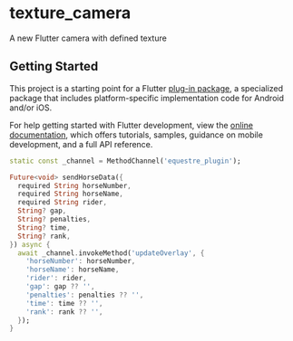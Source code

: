 # texture_camera

A new Flutter camera with defined texture

## Getting Started

This project is a starting point for a Flutter
[plug-in package](https://flutter.dev/to/develop-plugins),
a specialized package that includes platform-specific implementation code for
Android and/or iOS.

For help getting started with Flutter development, view the
[online documentation](https://docs.flutter.dev), which offers tutorials,
samples, guidance on mobile development, and a full API reference.

```dart
static const _channel = MethodChannel('equestre_plugin');

Future<void> sendHorseData({
  required String horseNumber,
  required String horseName,
  required String rider,
  String? gap,
  String? penalties,
  String? time,
  String? rank,
}) async {
  await _channel.invokeMethod('updateOverlay', {
    'horseNumber': horseNumber,
    'horseName': horseName,
    'rider': rider,
    'gap': gap ?? '',
    'penalties': penalties ?? '',
    'time': time ?? '',
    'rank': rank ?? '',
  });
}
```